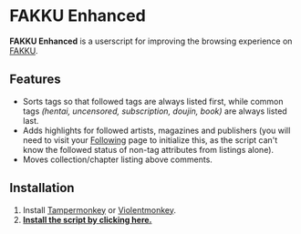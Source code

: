 # FAKKU Enhanced

**FAKKU Enhanced** is a userscript for improving the browsing experience on [FAKKU](https://www.fakku.net).

## Features
- Sorts tags so that followed tags are always listed first, while common tags *(hentai, uncensored, subscription, doujin, book)* are always listed last.
- Adds highlights for followed artists, magazines and publishers (you will need to visit your [Following](https://www.fakku.net/account/following) page to initialize this, as the script can't know the followed status of non-tag attributes from listings alone).
- Moves collection/chapter listing above comments.

## Installation

1. Install [Tampermonkey](http://tampermonkey.net/) or [Violentmonkey](https://violentmonkey.github.io/get-it/).
2. **[Install the script by clicking here.](https://github.com/Daiz/fakku-enhanced/raw/stable/fakku-enhanced.user.js)**